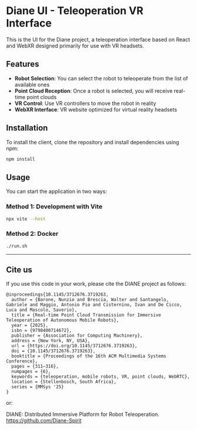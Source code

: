 # Diane UI - Teleoperation VR Interface

This is the UI for the Diane project, a teleoperation interface based on React and WebXR designed primarily for use with VR headsets.

## Features

- **Robot Selection**: You can select the robot to teleoperate from the list of available ones
- **Point Cloud Reception**: Once a robot is selected, you will receive real-time point clouds
- **VR Control**: Use VR controllers to move the robot in reality
- **WebXR Interface**: VR website optimized for virtual reality headsets

## Installation

To install the client, clone the repository and install dependencies using npm:

```bash
npm install
```

## Usage

You can start the application in two ways:

### Method 1: Development with Vite
```bash
npx vite --host
```

### Method 2: Docker
```bash
./run.sh
```

---

## Cite us
If you use this code in your work, please cite the DIANE project as follows:

```
@inproceedings{10.1145/3712676.3719263,
  author = {Barone, Nunzio and Brescia, Walter and Santangelo, Gabriele and Maggio, Antonio Pio and Cisternino, Ivan and De Cicco, Luca and Mascolo, Saverio},
  title = {Real-time Point Cloud Transmission for Immersive Teleoperation of Autonomous Mobile Robots},
  year = {2025},
  isbn = {9798400714672},
  publisher = {Association for Computing Machinery},
  address = {New York, NY, USA},
  url = {https://doi.org/10.1145/3712676.3719263},
  doi = {10.1145/3712676.3719263},
  booktitle = {Proceedings of the 16th ACM Multimedia Systems Conference},
  pages = {311–316},
  numpages = {6},
  keywords = {teleoperation, mobile robots, VR, point clouds, WebRTC},
  location = {Stellenbosch, South Africa},
  series = {MMSys '25}
}
```

or: 

DIANE: Distributed Immersive Platform for Robot Teleoperation. https://github.com/Diane-Spirit